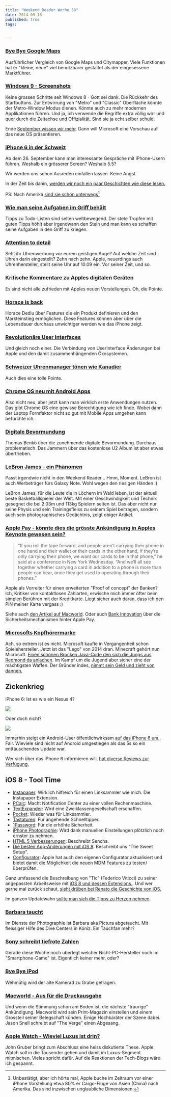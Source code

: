 ```yaml
---
title: "Weekend Reader Woche 38"
date: 2014-09-18
published: true
tags: 


---
```



### [Bye Bye Google Maps](https://medium.com/@zmh/bye-google-maps-ea3ea10f84dc)

Ausführlicher Vergleich von Google Maps und Citymapper. Viele Funktionen hat er "kleine, neue" viel benutzbarer gestaltet als der eingesessene Marktführer. 

### [Windows 9 - Screenshots](http://stadt-bremerhaven.de/windows9-threshold-screenshots-technical/)

Keine grossen Schritte seit Windows 8 - Gott sei dank. Die Rückkehr des Startbuttons. Zur Entwirrung von "Metro" und "Classic" Oberfläche könnte der Metro-Window Modus dienen. Könnte auch zu mehr modernen Applikationen führen. Und ja, ich verwende die Begriffe extra völlig wirr und quer durch die Zeitachse und Offizialität. Sind sie ja echt selber schuld. 

Ende [September wissen wir mehr](http://recode.net/2014/09/15/microsoft-will-offer-early-look-at-next-windows-on-sept-30/). Dann will Microsoft eine Vorschau auf das neue OS präsentieren. 

### [iPhone 6 in der Schweiz](http://www.ifrick.ch/2014/09/korrektur-iphone-6-in-der-schweiz-schon-ab-26-september-erhaeltlich/)

Ab dem 26. September kann man interessante Gespräche mit iPhone-Usern führen. Weshalb ein grösserer Screen? Weshalb 5.5?

Wir werden uns schon Ausreden einfallen lassen. Keine Angst. 

In der Zeit bis dahin, [werden wir noch ein paar Geschichten wie diese lesen.](http://macsparky.com/blog/2014/9/6-or-6-plus)

PS: Nach Amerika [sind sie schon unterwegs](http://parislemon.com/post/97587588887/iheartapple2-iphone-6-bound-for-the-us-i-see)[^asia]

### [Wie man seine Aufgaben im Griff behält](http://imgriff.com/2014/09/10/aufgabenmanagement-leicht-gemacht-8-tipps-wie-deine-todo-liste-wirklich-funktioniert/)

Tipps zu Todo-Listen sind selten weltbewegend. Der stete Tropfen mit guten Tipps höhlt aber irgendwann den Stein und man kann es schaffen seine Aufgaben in den Griff zu kriegen. 

### [Attention to detail](http://parislemon.com/post/97143770317/switzerland-fucked-by-one-minute)

Seht ihr Uhrenwerbung vor eurem geistigen Auge? Auf welche Zeit sind Uhren darin eingestellt? Zehn nach zehn. Apple, neuerdings auch Uhrenhersteller, stellt seine Uhr auf 10.09 ein. Vor seiner Zeit, und so. 

### [Kritische Kommentare zu Apples digitalen Geräten](http://www.loopinsight.com/2014/09/10/comments-on-apple-newest-digital-device/)

Es sind nicht alle zufrieden mit Apples neuen Vorstellungen. Oh, die Pointe.

### [Horace is back](http://www.asymco.com/2014/09/11/tentpoles/)

Horace Dediu über Features die ein Produkt definieren und den Markteinstieg ermöglichen. Diese Features können aber über die Lebensdauer durchaus unwichtiger werden wie das iPhone zeigt. 

### [Revolutionäre User Interfaces](http://www.asymco.com/2014/09/10/revolutionary-user-interfaces-part-2/)

Und gleich noch einer. Die Verbindung von UserInterface Änderungen bei Apple und den damit zusammenhängenden Ökosystemen. 

### [Schweizer Uhrenmanager tönen wie Kanadier](http://daringfireball.net/linked/2014/09/11/too-feminine)

Auch dies eine tolle Pointe. 

### [Chrome OS neu mit Android Apps](http://www.ifrick.ch/2014/09/erste-android-apps-fuer-chrome-os-stehen-bereit/)

Also nicht neu, aber jetzt kann man wirklich erste Anwendungen nutzen. Das gibt Chrome OS eine gewisse Berechtigung wie ich finde. Wobei dann der Laptop Formfaktor nicht so gut mit Mobile Apps umgehen kann befürchte ich. 

### [Digitale Bevormundung](http://www.benkoe.ch/2014/09/wider-die-digitale-bevormundung/)

Thomas Benkö über die zunehmende digitale Bevormundung. Durchaus problematisch. Das Jammern über das kostenlose U2 Album ist aber etwas übertrieben. 

### [LeBron James - ein Phänomen](http://espn.go.com/nba/story/_/id/11067098/lebron-james-greatest-weapon-brain)

Passt irgendwie nicht in den Weekend Reader... Hmm, Moment. LeBron ist auch Werbeträger fürs Galaxy Note. Wohl wegen den riesigen Händen :)

LeBron James, für die Leute die in Löchern im Wald leben, ist der aktuell beste Basketballspieler der Welt. Mit einer Geschwindigkeit und Technik gesegnet die bei 2.03m und 113kg Spielern selten ist. Das aber nicht nur seine Physis und sein Trainingsfleiss zu seinem Spiel beitragen, sondern auch sein photographisches Gedächtnis, zeigt obiger Artikel. 

### [Apple Pay - könnte dies die grösste Ankündigung in Apples Keynote gewesen sein?](http://www.americanbanker.com/issues/179_175/why-banks-are-buying-in-to-apple-pay-1069868-1.html)

>“If you roll the tape forward, and people aren’t carrying their phone in one hand and their wallet or their cards in the other hand, if they’re only carrying their phone, we want our cards to be in that phone,” he said at a conference in New York Wednesday. “And we’ll all see together whether carrying a card in addition to a phone is more than people can bear, once they get used to operating through their phones.”

Apple als Vorreiter für einen erweiterten "Proof of concept" der Banken? Ich, Kritiker von kontaktlosen Zahlarten, erwische mich immer öfter beim simplen Berühren mit der Kreditkarte. Liegt sicher auch daran, dass ich den PIN meiner Karte vergass :)

Siehe auch [den Artikel auf Macworld](http://www.macworld.com/article/2607181/why-apple-pay-could-be-the-mobile-payment-system-youll-actually-use.html). Oder auch [Bank Innovation](http://bankinnovation.net/2014/09/heres-how-the-security-behind-apple-pay-will-really-work/) über die Sicherheitsmechanismen hinter Apple Pay. 

### [Microsofts Kopfhörermarke](https://mojang.com/2014/09/yes-were-being-bought-by-microsoft/)

Ach, so extrem ist es nicht. Microsoft kaufte in Vergangenheit schon Spielehersteller. Jetzt ist das "Lego" von 2014 dran. Minecraft gehört nun Microsoft. [Einen schönen Brocken Java-Code den sich die Jungs aus Redmond da anlachen](http://verynicewebsite.net/2014/09/mojang-acquired-by-microsoft/). Im Kampf um die Jugend aber sicher eine der mächtigsten Waffen. Der Gründer indes, [nimmt sein Geld und zieht von dannen.](http://parislemon.com/post/97571083872/ive-become-a-symbol-i-dont-want-to-be-a-symbol) 

## Zickenkrieg

iPhone 6: Ist es wie ein Nexus 4?

![ ](http://fime.ch/wp-content/uploads/2014/09/iphone-6-nexus-4.jpg)

Oder doch nicht?

![  ](http://fime.ch/wp-content/uploads/2014/09/BxZDBrLCYAEdRMX.jpg)

Immerhin steigt ein Android-User öffentlichwirksam [auf das iPhone 6 um.](http://www.loopinsight.com/2014/09/16/i-strongly-prefer-android-so-why-did-i-pre-order-an-iphone/). Fair. Wieviele sind nicht auf Android umgestiegen als das 5s so ein enttäuschendes Update war. 

Wer sich über das iPhone 6 informieren will, [hat diverse Reviews zur Verfügung.](http://qz.com/266891/the-new-iphone-reviews-are-in-and-theyre-still-iphones-only-bigger/)

## iOS 8 - Tool Time

- [Instapaper](http://blog.instapaper.com/post/97750859246): Wirklich hilfreich für einen Linksammler wie mich. Die Instapaper Extension.
- [PCalc](http://sixcolors.com/post/2014/09/pcalc-makes-notification-center-into-a-calculation-center.html): Macht Notification Center zu einer vollen Rechenmaschine.
- [TextExpander](http://mygeekdaddy.net/2014/09/17/text-expander-3-creates-two-classes-of-apps/): Wird eine Zweiklassengesellschaft erschaffen.
- [Pocket](http://stadt-bremerhaven.de/pocket-5-6-mit-vielen-neuen-features-unter-ios-8/): Wieder was für Linksammler. 
- [Tastaturen](http://stadt-bremerhaven.de/swift-key-swype-fleksy/): Für angehende Schnelltipper.
- [1Password](http://stadt-bremerhaven.de/1password-5-fuer-ios-wird-freemium/): Für die erhöhte Sicherheit. 
- [iPhone Photographie](https://medium.com/fab-medium/the-full-manual-camera-controls-in-ios-8-are-a-big-deal-fd4f7851051): Wird dank manuellen Einstellungen plötzlich noch ernster zu nehmen. 
- [HTML 5 Verbesserungen](http://www.sencha.com/blog/apple-shows-love-for-html5-with-ios-8): Beschreibt Sencha.
- [Die besten App-Änderungen mit iOS 8](http://thesweetsetup.com/running-list-notable-updates-best-ios-apps/): Beschreibt uns "The Sweet Setup".
- [Configurator](http://www.enterpriseios.com/story/2014/09/18/Apple_Configurator_16_is_outsupports_iOS_8): Apple hat auch den eigenen Configurator aktualisiert und bietet damit die Möglichkeit die neuen MDM Features zu testen/überprüfen.

Ganz umfassend die Beschreibung von "Tic" (Federico Viticci) zu seiner angepassten Arbeitsweise mit [iOS 8 und dessen Extensions.](http://www.macstories.net/stories/ios-8-changed-how-i-work-on-my-iphone-and-ipad/). Und wer gerne mal zurück schaut, [sieht drüben bei Renato die Geschichte von iOS.](http://apfelblog.ch/ios-evolution/)

Im ganzen Updatewahn [sollte man sich die Tipps zu Herzen nehmen](http://www.macdrifter.com/2014/09/prep-work-for-ios-8.html).

### [Barbara taucht](http://www.pictura.ch/2014/09/18/beauty-unter-wasser/)

Im Dienste der Photographie ist Barbara aka Pictura abgetaucht. Mit fleissiger Hilfe des Dive Centers in Köniz. Ein Tauchfan mehr?

### [Sony schreibt tiefrote Zahlen](http://stadt-bremerhaven.de/sony-schreibt-mit-smartphones-weiterhin-tiefrote-zahlen/)

Gerade diese Woche noch überlegt welcher Nicht-PC-Hersteller noch im "Smartphone-Game" ist. Eigentlich keiner mehr, oder?

### [Bye Bye iPod](http://www.wired.com/2014/09/rip-ipod/?utm_source=nextdraft&utm_medium=email)

Wehmütig wird der alte Kamerad zu Grabe getragen.

### [Macworld - Aus für die Druckausgabe](http://www.theverge.com/2014/9/17/6340717/goodbye-macworld-jason-snell)

Und wenn die Stimmung schon am Boden ist, die nächste "traurige" Ankündigung. Macworld wird sein Print-Magazin einstellen und einem Grossteil seiner Belegschaft künden. Einige Hochkaräter der Szene dabei. Jason Snell schreibt auf "The Verge" einen Abgesang. 

### [Apple Watch - Wieviel Luxus ist drin?](http://daringfireball.net/2014/09/apple_watch)

John Gruber bringt zum Abschluss eine heiss diskutierte These. Apple Watch soll in die Tausender gehen und damit im Luxus-Segment mitmischen. Vieles spricht dafür. Auf die Reaktionen der Tech-Blogs wäre ich gespannt. 




[^asia]: Unbestätigt, aber ich hörte mal, Apple buche im Zeitraum vor einer iPhone Vorstellung etwa 80% er Cargo-Flüge von Asien (China) nach Amerika. Das sind inzwischen unglaubliche Dimensionen. 